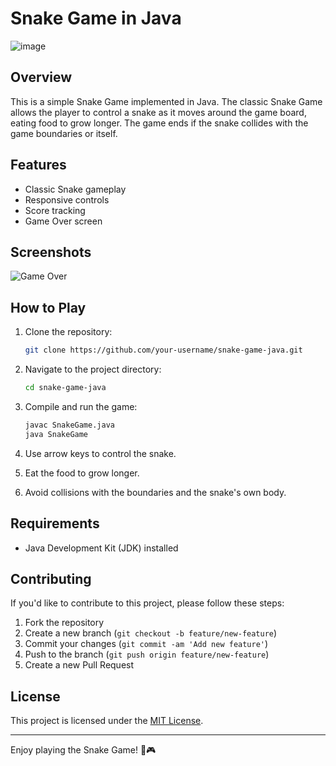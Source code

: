 
# Snake Game in Java

![image](https://github.com/MaheshMohite6520/Snake-Game/assets/126685009/0d6e10b1-5f91-486e-a9a6-6f469844bc95)

## Overview

This is a simple Snake Game implemented in Java. The classic Snake Game allows the player to control a snake as it moves around the game board, eating food to grow longer. The game ends if the snake collides with the game boundaries or itself.

## Features

- Classic Snake gameplay
- Responsive controls
- Score tracking
- Game Over screen

## Screenshots

![Game Over](images/snake_game_over.png)

## How to Play

1. Clone the repository:

   ```bash
   git clone https://github.com/your-username/snake-game-java.git
   ```

2. Navigate to the project directory:

   ```bash
   cd snake-game-java
   ```

3. Compile and run the game:

   ```bash
   javac SnakeGame.java
   java SnakeGame
   ```

4. Use arrow keys to control the snake.
5. Eat the food to grow longer.
6. Avoid collisions with the boundaries and the snake's own body.

## Requirements

- Java Development Kit (JDK) installed

## Contributing

If you'd like to contribute to this project, please follow these steps:

1. Fork the repository
2. Create a new branch (`git checkout -b feature/new-feature`)
3. Commit your changes (`git commit -am 'Add new feature'`)
4. Push to the branch (`git push origin feature/new-feature`)
5. Create a new Pull Request

## License

This project is licensed under the [MIT License](LICENSE).

---

Enjoy playing the Snake Game! 🐍🎮
